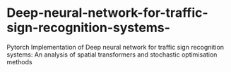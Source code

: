 # Deep-neural-network-for-traffic-sign-recognition-systems-
Pytorch Implementation of Deep neural network for traffic sign recognition systems: An analysis of spatial transformers and stochastic optimisation methods
